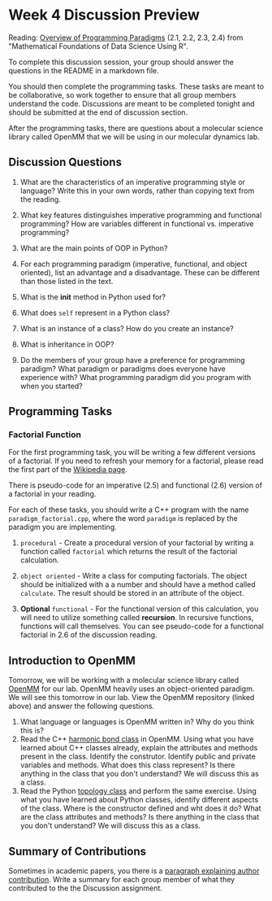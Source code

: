 # Week 4 Discussion Preview

Reading: [Overview of Programming Paradigms](https://doi-org.libproxy.berkeley.edu/10.1515/9783110564990-002) (2.1, 2.2, 2.3, 2.4) from "Mathematical Foundations of Data Science Using R".

To complete this discussion session, your group should answer the questions in the README in a markdown file. 

You should then complete the programming tasks.
These tasks are meant to be collaborative, so work together to ensure that all group members understand the code.
Discussions are meant to be completed tonight and should be submitted at the end of discussion section.

After the programming tasks, there are questions about a molecular science library called OpenMM that we will be using in our molecular dynamics lab.

## Discussion Questions

1. What are the characteristics of an imperative programming style or language? 
Write this in your own words, rather than copying text from the reading.

1. What key features distinguishes imperative programming and functional programming? 
How are variables different in functional vs. imperative programming?

1. What are the main points of OOP in Python?
   
1. For each programming paradigm (imperative, functional, and object oriented), list an advantage and a disadvantage. 
These can be different than those listed in the text.

1. What is the __init__ method in Python used for?

1. What does `self` represent in a Python class?

1. What is an instance of a class? How do you create an instance?

1. What is inheritance in OOP?

1. Do the members of your group have a preference for programming paradigm? 
What paradigm or paradigms does everyone have experience with? 
What programming paradigm did you program with when you started?

## Programming Tasks

### Factorial Function
For the first programming task, you will be writing a few different versions of a factorial. If you need to refresh your memory for a factorial, please read the first part of the [Wikipedia page](https://en.wikipedia.org/wiki/Factorial).

There is pseudo-code for an imperative (2.5) and functional (2.6) version of a factorial in your reading.

For each of these tasks, you should write a C++ program with the name `paradigm_factorial.cpp`, where the word `paradigm` is replaced by the paradigm you are implementing. 

1. `procedural` - Create a procedural version of your factorial by writing a function called `factorial` which returns the result of the factorial calculation.

1. `object oriented` - Write a class for computing factorials. The object should be initialized with a a number and should have a method called `calculate`. The result should be stored in an attribute of the object.

1. **Optional** `functional` - For the functional version of this calculation, you will need to utilize something called **recursion**. 
In recursive functions, functions will call themselves.
 You can see pseudo-code for a functional factorial in 2.6 of the discussion reading.

## Introduction to OpenMM
Tomorrow, we will be working with a molecular science library called [OpenMM](https://github.com/openmm/openmm) for our lab. 
OpenMM heavily uses an object-oriented paradigm. We will see this tomorrow in our lab.
View the OpenMM repository (linked above) and answer the following questions.

1. What language or languages is OpenMM written in? Why do you think this is?
2. Read the C++ [harmonic bond class](https://github.com/openmm/openmm/blob/a97bbeb40f60acefebb8a6feb0e2522c758d0db0/openmmapi/include/openmm/HarmonicBondForce.h#L50) in OpenMM. Using what you have learned about C++ classes already, explain the attributes and methods present in the class. Identify the construtor. Identify public and private variables and methods. What does this class represent? Is there anything in the class that you don't understand? We will discuss this as a class.
3. Read the Python [topology class](https://github.com/openmm/openmm/blob/e2453f5ec1fc1fd7916e0b398033c3e9ed341877/wrappers/python/openmm/app/topology.py#L70) and perform the same exercise. Using what you have learned about Python classes, identify different aspects of the class. Where is the constructor defined and wht does it do? What are the class attributes and methods? Is there anything in the class that you don't understand? We will discuss this as a class.

## Summary of Contributions

Sometimes in academic papers, you there is a [paragraph explaining author contribution](https://www.epj.org/images/stories/faq/examples-of-author-contributions.pdf). 
Write a summary for each group member of what they contributed to the the Discussion assignment.


